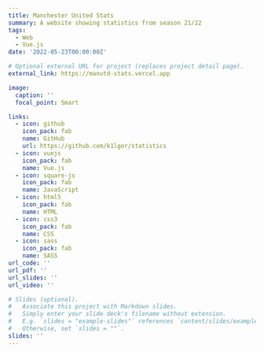 ```yaml
---
title: Manchester United Stats
summary: A website showing statistics from season 21/22
tags:
  - Web
  - Vue.js
date: '2022-05-23T00:00:00Z'

# Optional external URL for project (replaces project detail page).
external_link: https://manutd-stats.vercel.app

image:
  caption: ''
  focal_point: Smart

links:
  - icon: github
    icon_pack: fab
    name: GitHub
    url: https://github.com/k1lgor/statistics
  - icon: vuejs
    icon_pack: fab
    name: Vue.js
  - icon: square-js
    icon_pack: fab
    name: JavaScript
  - icon: html5
    icon_pack: fab
    name: HTML
  - icon: css3
    icon_pack: fab
    name: CSS
  - icon: sass
    icon_pack: fab
    name: SASS
url_code: ''
url_pdf: ''
url_slides: ''
url_video: ''

# Slides (optional).
#   Associate this project with Markdown slides.
#   Simply enter your slide deck's filename without extension.
#   E.g. `slides = "example-slides"` references `content/slides/example-slides.md`.
#   Otherwise, set `slides = ""`.
slides: ''
---
```

